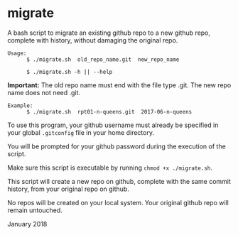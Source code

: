 # migrate

A bash script to migrate an existing github repo to a new github repo, complete
with history, without damaging the original repo.

  	Usage:   
          $ ./migrate.sh  old_repo_name.git  new_repo_name

          $ ./migrate.sh -h || --help

**Important:**
The old repo name must end with the file type .git.
The new repo name does not need .git.

  	Example:
          $ ./migrate.sh  rpt01-n-queens.git  2017-06-n-queens

To use this program, your github username must
already be specified in your global ```.gitconfig```
file in your home directory.

You will be prompted for your github password during the execution of the
script.

Make sure this script is executable by running ```chmod +x ./migrate.sh```.

This script will create a new repo on github, complete with
the same commit history, from your original repo on github.

No repos will be created on your local system.
Your original github repo will remain untouched. 


January 2018

